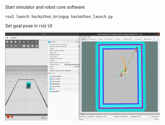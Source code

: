 Start simulator and robot core software
```
ros2 launch hackathon_bringup hackathon_launch.py
```

Set goal pose in rviz UI

![simulator window](images/simulator_window.png)
